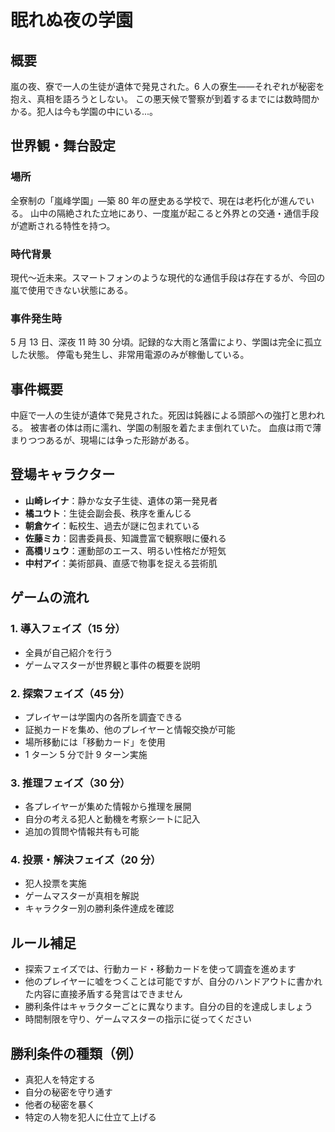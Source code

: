 # 眠れぬ夜の学園

## 概要

嵐の夜、寮で一人の生徒が遺体で発見された。6 人の寮生——それぞれが秘密を抱え、真相を語ろうとしない。
この悪天候で警察が到着するまでには数時間かかる。犯人は今も学園の中にいる...。

## 世界観・舞台設定

### 場所

全寮制の「嵐峰学園」—築 80 年の歴史ある学校で、現在は老朽化が進んでいる。
山中の隔絶された立地にあり、一度嵐が起こると外界との交通・通信手段が遮断される特性を持つ。

### 時代背景

現代〜近未来。スマートフォンのような現代的な通信手段は存在するが、今回の嵐で使用できない状態にある。

### 事件発生時

5 月 13 日、深夜 11 時 30 分頃。記録的な大雨と落雷により、学園は完全に孤立した状態。
停電も発生し、非常用電源のみが稼働している。

## 事件概要

中庭で一人の生徒が遺体で発見された。死因は鈍器による頭部への強打と思われる。
被害者の体は雨に濡れ、学園の制服を着たまま倒れていた。
血痕は雨で薄まりつつあるが、現場には争った形跡がある。

## 登場キャラクター

- **山崎レイナ**：静かな女子生徒、遺体の第一発見者
- **橘ユウト**：生徒会副会長、秩序を重んじる
- **朝倉ケイ**：転校生、過去が謎に包まれている
- **佐藤ミカ**：図書委員長、知識豊富で観察眼に優れる
- **高橋リュウ**：運動部のエース、明るい性格だが短気
- **中村アイ**：美術部員、直感で物事を捉える芸術肌

## ゲームの流れ

### 1. 導入フェイズ（15 分）

- 全員が自己紹介を行う
- ゲームマスターが世界観と事件の概要を説明

### 2. 探索フェイズ（45 分）

- プレイヤーは学園内の各所を調査できる
- 証拠カードを集め、他のプレイヤーと情報交換が可能
- 場所移動には「移動カード」を使用
- 1 ターン 5 分で計 9 ターン実施

### 3. 推理フェイズ（30 分）

- 各プレイヤーが集めた情報から推理を展開
- 自分の考える犯人と動機を考察シートに記入
- 追加の質問や情報共有も可能

### 4. 投票・解決フェイズ（20 分）

- 犯人投票を実施
- ゲームマスターが真相を解説
- キャラクター別の勝利条件達成を確認

## ルール補足

- 探索フェイズでは、行動カード・移動カードを使って調査を進めます
- 他のプレイヤーに嘘をつくことは可能ですが、自分のハンドアウトに書かれた内容に直接矛盾する発言はできません
- 勝利条件はキャラクターごとに異なります。自分の目的を達成しましょう
- 時間制限を守り、ゲームマスターの指示に従ってください

## 勝利条件の種類（例）

- 真犯人を特定する
- 自分の秘密を守り通す
- 他者の秘密を暴く
- 特定の人物を犯人に仕立て上げる
